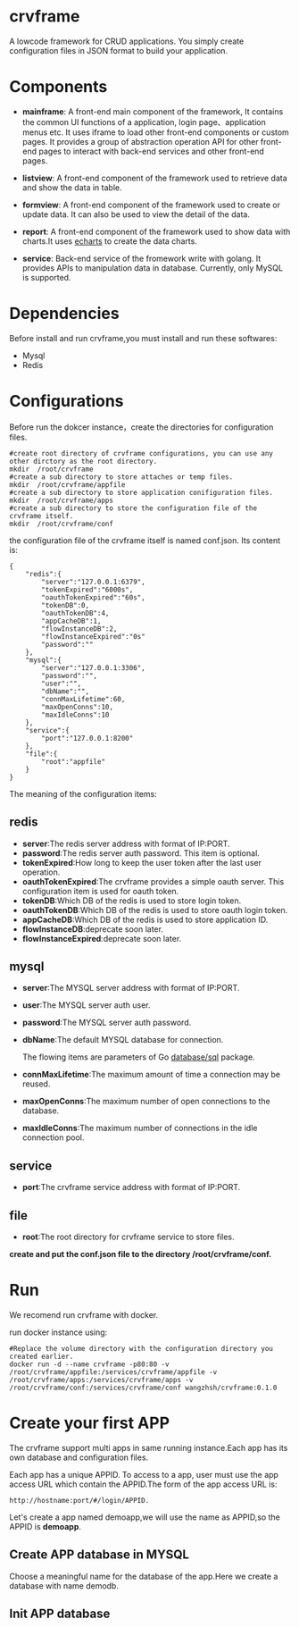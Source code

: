 # crvframe
A lowcode framework for CRUD applications. You simply create configuration files in JSON format to build your application. 

# Components
* **mainframe**: A front-end main component of the framework, It contains the common UI functions of a application, login page、application menus etc. It uses iframe to load other front-end components or custom pages. It provides a group of abstraction operation API for other front-end pages to interact with back-end services and other front-end pages.

* **listview**: A front-end component of the framework used to retrieve data and show the data in table.

* **formview**: A front-end component of the framework used to create or update data. It can also be used to view the detail of the data.

* **report**: A front-end component of the framework used to show data with charts.It uses [echarts](https://echarts.apache.org) to create the data charts.

* **service**: Back-end service of the fromework write with golang. It provides APIs to manipulation data in database.
Currently, only MySQL is supported.

# Dependencies
Before install and run crvframe,you must install and run these softwares:
  * Mysql
  * Redis


# Configurations
Before run the dokcer instance，create the directories for configuration files.

```
#create root directory of crvframe configurations, you can use any other dirctory as the root directory.
mkdir  /root/crvframe
#create a sub directory to store attaches or temp files.
mkdir  /root/crvframe/appfile
#create a sub directory to store application conifiguration files.
mkdir  /root/crvframe/apps 
#create a sub directory to store the configuration file of the crvframe itself.
mkdir  /root/crvframe/conf 
```

the configuration file of the crvframe itself is named conf.json. Its content is:

``` 
{
    "redis":{
        "server":"127.0.0.1:6379",
        "tokenExpired":"6000s",
        "oauthTokenExpired":"60s",
        "tokenDB":0,
        "oauthTokenDB":4,
        "appCacheDB":1,
        "flowInstanceDB":2,
        "flowInstanceExpired":"0s"
        "password":""
    },
    "mysql":{
        "server":"127.0.0.1:3306",
        "password":"",
        "user":"",
        "dbName":"",
        "connMaxLifetime":60,
        "maxOpenConns":10,
        "maxIdleConns":10
    },
    "service":{
        "port":"127.0.0.1:8200"
    },
    "file":{
        "root":"appfile"
    }
}
``` 
The meaning of the configuration items:
## redis

  * **server**:The redis server address with format of IP:PORT.
  * **password**:The redis server auth password. This item is optional.
  * **tokenExpired**:How long to keep the user token after the last user operation.
  * **oauthTokenExpired**:The crvframe provides a simple oauth server. This configuration item is used for oauth token.
  * **tokenDB**:Which DB of the redis is used to store login token.
  * **oauthTokenDB**:Which DB of the redis is used to store oauth login token.
  * **appCacheDB**:Which DB of the redis is used to store application ID.
  * **flowInstanceDB**:deprecate soon later.
  * **flowInstanceExpired**:deprecate soon later.

## mysql
  * **server**:The MYSQL server address with format of IP:PORT.
  * **user**:The MYSQL server auth user.
  * **password**:The MYSQL server auth password.
  * **dbName**:The default MYSQL database for connection.
  
    The flowing items are parameters of Go [database/sql](https://pkg.go.dev/database/sql) package.
  * **connMaxLifetime**:The maximum amount of time a connection may be reused.
  * **maxOpenConns**:The maximum number of open connections to the database.
  * **maxIdleConns**:The maximum number of connections in the idle connection pool.

## service
  * **port**:The crvframe service address with format of IP:PORT.

## file
  * **root**:The root directory for crvframe service to store files.

**create and put the conf.json file to the directory /root/crvframe/conf.**

# Run
We recomend run crvframe with docker.

run docker instance using:

``` 
#Replace the volume directory with the configuration directory you created earlier.
docker run -d --name crvframe -p80:80 -v /root/crvframe/appfile:/services/crvframe/appfile -v /root/crvframe/apps:/services/crvframe/apps -v /root/crvframe/conf:/services/crvframe/conf wangzhsh/crvframe:0.1.0
```

# Create your first APP
The crvframe support multi apps in same running instance.Each app has its own database and configuration files. 

Each app has a unique APPID. To access to a app, user must use the app access URL which contain the APPID.The form of the app access URL is:
    
    http://hostname:port/#/login/APPID.

Let's create a app named demoapp,we will use the name as APPID,so the APPID is **demoapp**.

## Create APP database in MYSQL
Choose a meaningful name for the database of the app.Here we create a database with name demodb.

## Init APP database






 
